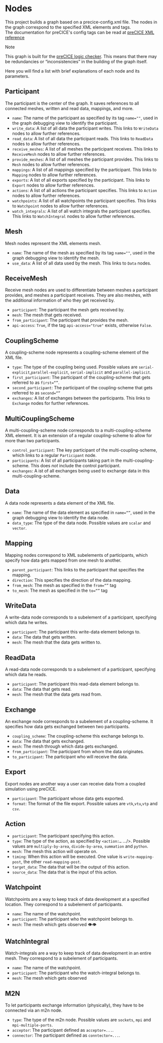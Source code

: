 # Nodes

This project builds a graph based on a precice-config.xml file. The nodes in the graph correspond to the specified XML
elements and tags.<br>
The documentation for preCICE's config tags can be read
at [preCICE XML reference](https://precice.org/configuration-XML-reference.html)

> [!NOTE]
> This graph is built for the [preCICE logic checker](https://github.com/precice-forschungsprojekt/config-checker). This
> means that there may be redundancies or “inconsistencies” in the building of the graph itself.

Here you will find a list with brief explanations of each node and its parameters.

## Participant

The participant is the center of the graph. It saves references to all connected meshes, written and read data,
mappings, and more.

- `name`: The name of the participant as specified by its tag `name=""`, used in the graph debugging view to identify
  the participant.
- `write_data`: A list of all data the participant writes. This links to `WriteData` nodes to allow further references.
- `read_data`: A list of all data the participant reads. This links to `ReadData` nodes to allow further references.
- `receive_meshes`: A list of all meshes the participant receives. This links to `ReceiveMesh` nodes to allow further
  references.
- `provide_meshes`: A list of all meshes the participant provides. This links to `Mesh` nodes to allow further
  references.
- `mappings`: A list of all mappings specified by the participant. This links to `Mapping` nodes to allow further
  references.
- `exports`: A list of all exports specified by the participant. This links to `Export` nodes to allow further
  references.
- `actions`: A list of all actions the participant specifies. This links to `Action` nodes to allow further references.
- `watchpoints`: A list of all watchpoints the participant specifies. This links to `Watchpoint` nodes to allow further
  references.
- `watch_integrals`: A list of all watch integrals the participant specifies. This links to `WatchIntegral` nodes to
  allow further references.

## Mesh

Mesh nodes represent the XML elements mesh.

- `name`: The name of the mesh as specified by its tag `name=""`, used in the graph debugging view to identify the mesh.
- `use_data`: A list of all data used by the mesh. This links to `Data` nodes.

## ReceiveMesh

Receive mesh nodes are used to differentiate between meshes a participant provides, and meshes a participant receives.
They are also meshes, with the additional information of who they get received by.

- `participant`: The participant the mesh gets received by.
- `mesh`: The mesh that gets received.
- `from_participant`: The participant that provides the mesh.
- `api-access`: `True`, if the tag `api-access="true"` exists, otherwise `False`.

## CouplingScheme

A coupling-scheme node represents a coupling-scheme element of the XML file.

- `type`: The type of the coupling being used. Possible values are `serial-explicit`,`parallel-explicit`,
  `serial-implicit` and `parallel-implicit`.
- `first_participant`: The participant of the coupling-scheme that gets referred to as `first=“”`.
- `second_participant`: The participant of the coupling-scheme that gets referred to as `second=“”`
- `exchanges`: A list of exchanges between the participants. This links to `Exchange` nodes for further references.

## MultiCouplingScheme

A multi-coupling-scheme node corresponds to a multi-coupling-scheme XML element. It is an extension of a regular
coupling-scheme to allow for more than two participants.

- `control_participant`: The key participant of the multi-coupling-scheme, which links to a regular `Participant` node.
- `participants`: A list of all participants taking part in the multi-coupling-scheme.
  This does _not_ include the control participant.
- `exchanges`: A ist of all exchanges being used to exchange data in this multi-coupling-scheme.

## Data

A data node represents a data element of the XML file.

- `name`: The name of the data element as specified in `name=“”`, used in the graph debugging view to identify the data
  node.
- `data_type`: The type of the data node. Possible values are `scalar` and `vector`.

## Mapping

Mapping nodes correspond to XML subelements of participants, which specify how data gets mapped from one mesh to
another.

- `parent_participant`: This links to the participant that specifies the mapping.
- `direction`: This specifies the direction of the data mapping.
- `from_mesh`: The mesh as specified in the `from=“”` tag
- `to_mesh`: The mesh as specified in the `to=“”` tag

## WriteData

A write-data node corresponds to a subelement of a participant, specifying which data he writes.

- `participant`: The participant this write-data element belongs to.
- `data`: The data that gets written.
- `mesh`: The mesh that the data gets written to.

## ReadData

A read-data node corresponds to a subelement of a participant, specifying which data he reads.

- `participant`: The participant this read-data element belongs to.
- `data`: The data that gets read.
- `mesh`: The mesh that the data gets read from.

## Exchange

An exchange node corresponds to a subelement of a coupling-scheme. It specifies how data gets exchanged between two
participants.

- `coupling_scheme`: The coupling-scheme this exchange belongs to.
- `data`: The data that gets exchanged.
- `mesh`: The mesh through which data gets exchanged.
- `from_participant`: The participant from whom the data originates.
- `to_participant`: The participant who will receive the data.

## Export

Export nodes are another way a user can receive data from a coupled simulation using preCICE.

- `participant`: The participant whose data gets exported.
- `format`: The format of the file export. Possible values are `vtk`,`vtu`,`vtp` and `csv`.

## Action

- `participant`: The participant specifying this action.
- `type`: The type of the action, as specified by `<action:…` …/>. Possible values are `multiply-by-area`, 
  `divide-by-area`, `summation` and `python`.
- `mesh`: The mesh this action will operate on.
- `timing`: When this action will be executed. One value is `write-mapping-post`, the other `read-mapping-post`.
- `target_data`: The data that will be the output of this action.
- `source_data`: The data that is the input of this action.

## Watchpoint

Watchpoints are a way to keep track of data development at a specified location. They correspond to a subelement of
participants.

- `name`: The name of the watchpoint.
- `participant`: The participant who the watchpoint belongs to.
- `mesh`: The mesh which gets observed 👁️👁️

## WatchIntegral

Watch-integrals are a way to keep track of data development in an entire mesh. They correspond to a subelement of
participants.

- `name`: The name of the watchpoint.
- `participant`: The participant who the watch-integral belongs to.
- `mesh`: The mesh which gets observed

## M2N

To let participants exchange information (physically), they have to be connected via an m2n node. 

- `type`: The type of the m2n node. Possible values are `sockets`, `mpi` and `mpi-multiple-ports`.
- `acceptor`: The participant defined as `acceptor=...`.
- `connector`: The participant defined as `conntector=...`.